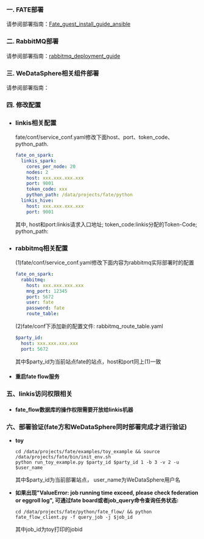 ### 一. FATE部署

请参阅部署指南：[Fate_guest_install_guide_ansible](../Fate_guest_install_guide_ansible.md)


### 二. RabbitMQ部署

请参阅部署指南：[rabbitmq_deployment_guide](rabbitmq_deployment_guide_zh.md)

### 三. WeDataSphere相关组件部署

请参阅部署指南：


### 四. 修改配置

- ### linkis相关配置

  fate/conf/service_conf.yaml修改下面host、port、token_code、python_path. 
  ```yaml
  fate_on_spark:
    linkis_spark:
      cores_per_node: 20
      nodes: 2
      host: xxx.xxx.xxx.xxx
      port: 9001
      token_code: xxx
      python_path: /data/projects/fate/python
    linkis_hive:
      host: xxx.xxx.xxx.xxx
      port: 9001
  ```
  其中, host和port:linkis请求入口地址; token_code:linkis分配的Token-Code; python_path:

- ### rabbitmq相关配置

  (1)fate/conf/service_conf.yaml修改下面内容为rabbitmq实际部署时的配置

  ```yaml
  fate_on_spark:
    rabbitmq:
      host: xxx.xxx.xxx.xxx
      mng_port: 12345
      port: 5672
      user: fate
      password: fate
      route_table:
  ```

  (2)fate/conf下添加新的配置文件: rabbitmq_route_table.yaml

  ```yaml
  $party_id:
    host: xxx.xxx.xxx.xxx
    port: 5672
  
  ```
  其中$party_id为当前站点fate的站点，host和port同上(1)一致

- #### 重启fate flow服务

### 五、linkis访问权限相关

- #### fate_flow数据库的操作权限需要开放给linkis机器

### 六、部署验证(fate方和WeDataSphere同时部署完成才进行验证)

- **toy**

  ```shell
  cd /data/projects/fate/examples/toy_example && source /data/projects/fate/bin/init_env.sh 
  python run_toy_example.py $party_id $party_id 1 -b 3 -v 2 -u $user_name
  ```

  其中$party_id为当前部署站点， user_name为WeDataSphere用户名

  

- **如果出现"ValueError: job running time exceed, please check federation or eggroll log", 可通过fate board或者job_query命令查询任务状态:**

  ```shell
  cd /data/projects/fate/python/fate_flow/ && python fate_flow_client.py -f query_job -j $job_id
  ```

  其中job_id为toy打印的jobid

